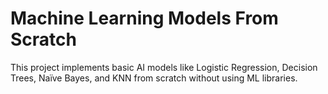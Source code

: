 # Machine Learning Models From Scratch

This project implements basic AI models like Logistic Regression, Decision Trees, Naïve Bayes, and KNN from scratch without using ML libraries.
